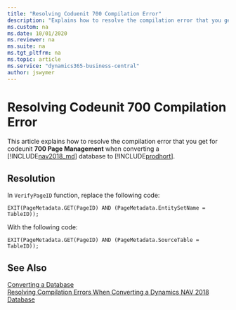 ```yaml
---
title: "Resolving Coduenit 700 Compilation Error"
description: "Explains how to resolve the compilation error that you get for Resolving Codeunit 700 Compilation Error when converting a database from Dynamics NAV to Business Central."
ms.custom: na
ms.date: 10/01/2020
ms.reviewer: na
ms.suite: na
ms.tgt_pltfrm: na
ms.topic: article
ms.service: "dynamics365-business-central"
author: jswymer
---
```

# Resolving Codeunit 700 Compilation Error 
This article explains how to resolve the compilation error that you get for codeunit **700 Page Management** when converting a [!INCLUDE[nav2018_md](../developer/includes/nav2018_md.md)] database to  [!INCLUDE[prodhort](../developer/includes/prodshort.md)].

## Resolution

In `VerifyPageID` function, replace the following code: 

```
EXIT(PageMetadata.GET(PageID) AND (PageMetadata.EntitySetName = TableID));
```

With the following code:

```
EXIT(PageMetadata.GET(PageID) AND (PageMetadata.SourceTable = TableID));
```


## See Also  
 [Converting a Database](Converting-a-Database.md)  
 [Resolving Compilation Errors When Converting a Dynamics NAV 2018 Database](Resolve-Compile-Errors-When-Converting-Dynamics-NAV-2018-Database.md)  
